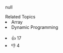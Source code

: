 null<div><div>Related Topics</div><div><li>Array</li><li>Dynamic Programming</li></div></div><br><div><li>👍 17</li><li>👎 4</li></div>